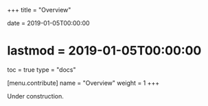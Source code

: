 +++
title = "Overview"

date = 2019-01-05T00:00:00
# lastmod = 2019-01-05T00:00:00

toc = true
type = "docs"

[menu.contribute]
  name = "Overview"
  weight = 1
+++

Under construction.
